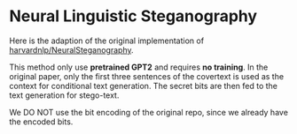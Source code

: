 # Neural Linguistic Steganography

Here is the adaption of the original implementation of [harvardnlp/NeuralSteganography](https://github.com/harvardnlp/NeuralSteganography).

This method only use **pretrained GPT2** and requires **no training**. In the original paper, only the first three sentences of the covertext is used as the context for conditional text generation. The secret bits are then fed to the text generation for stego-text.

We DO NOT use the bit encoding of the original repo, since we already have the encoded bits.
